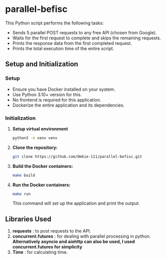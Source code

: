 # parallel-befisc

This Python script performs the following tasks:

- Sends 5 parallel POST requests to any free API (chosen from Google).
- Waits for the first request to complete and skips the remaining requests.
- Prints the response data from the first completed request.
- Prints the total execution time of the entire script.

## Setup and Initialization

### Setup

- Ensure you have Docker installed on your system.
- Use Python 3.10+ version for this.
- No frontend is required for this application.
- Dockerize the entire application and its dependencies.

### Initialization

1. **Setup virtual environment**

    ```bash
    python3 -m venv venv
    ```

2. **Clone the repository:**

    ```bash
    git clone https://github.com/Omkie-111/parallel-befisc.git
    ```

3. **Build the Docker containers:**

    ```bash
    make build
    ```

4. **Run the Docker containers:**

    ```bash
    make run
    ```

   This command will set up the application and print the output.

## Libraries Used 

  1. **requests** : to post requests to the API.
  2. **concurrent.futures** : for dealing with parallel processing in python. 
        **Alternatively asyncio and aiohttp can also be used, I used concurrent.futures for simplicity**
  3. **Time** : for calculating time.

